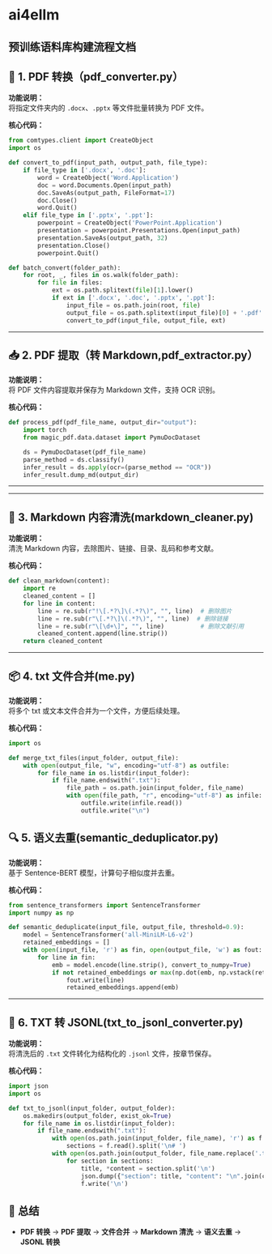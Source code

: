 # ai4ellm
## 预训练语料库构建流程文档


## 📄 1. PDF 转换（pdf_converter.py）

**功能说明：**  
将指定文件夹内的 `.docx`、`.pptx` 等文件批量转换为 PDF 文件。

**核心代码：**
```python
from comtypes.client import CreateObject
import os

def convert_to_pdf(input_path, output_path, file_type):
    if file_type in ['.docx', '.doc']:
        word = CreateObject('Word.Application')
        doc = word.Documents.Open(input_path)
        doc.SaveAs(output_path, FileFormat=17)
        doc.Close()
        word.Quit()
    elif file_type in ['.pptx', '.ppt']:
        powerpoint = CreateObject('PowerPoint.Application')
        presentation = powerpoint.Presentations.Open(input_path)
        presentation.SaveAs(output_path, 32)
        presentation.Close()
        powerpoint.Quit()

def batch_convert(folder_path):
    for root, _, files in os.walk(folder_path):
        for file in files:
            ext = os.path.splitext(file)[1].lower()
            if ext in ['.docx', '.doc', '.pptx', '.ppt']:
                input_file = os.path.join(root, file)
                output_file = os.path.splitext(input_file)[0] + '.pdf'
                convert_to_pdf(input_file, output_file, ext)
```

---

## 📥 2. PDF 提取（转 Markdown,pdf_extractor.py）

**功能说明：**  
将 PDF 文件内容提取并保存为 Markdown 文件，支持 OCR 识别。

**核心代码：**
```python
def process_pdf(pdf_file_name, output_dir="output"):
    import torch
    from magic_pdf.data.dataset import PymuDocDataset

    ds = PymuDocDataset(pdf_file_name)
    parse_method = ds.classify()
    infer_result = ds.apply(ocr=(parse_method == "OCR"))
    infer_result.dump_md(output_dir)
```

---
---

## 📝 3. Markdown 内容清洗(markdown_cleaner.py)

**功能说明：**  
清洗 Markdown 内容，去除图片、链接、目录、乱码和参考文献。

**核心代码：**
```python
def clean_markdown(content):
    import re
    cleaned_content = []
    for line in content:
        line = re.sub(r"!\[.*?\]\(.*?\)", "", line)  # 删除图片
        line = re.sub(r"\[.*?\]\(.*?\)", "", line)  # 删除链接
        line = re.sub(r"\[\d+\]", "", line)          # 删除文献引用
        cleaned_content.append(line.strip())
    return cleaned_content
```

---
## 📦 4. txt 文件合并(me.py)

**功能说明：**  
将多个 txt 或文本文件合并为一个文件，方便后续处理。

**核心代码：**
```python
import os

def merge_txt_files(input_folder, output_file):
    with open(output_file, "w", encoding="utf-8") as outfile:
        for file_name in os.listdir(input_folder):
            if file_name.endswith(".txt"):
                file_path = os.path.join(input_folder, file_name)
                with open(file_path, "r", encoding="utf-8") as infile:
                    outfile.write(infile.read())
                    outfile.write("\n")
```



## 🔍 5. 语义去重(semantic_deduplicator.py)

**功能说明：**  
基于 Sentence-BERT 模型，计算句子相似度并去重。

**核心代码：**
```python
from sentence_transformers import SentenceTransformer
import numpy as np

def semantic_deduplicate(input_file, output_file, threshold=0.9):
    model = SentenceTransformer('all-MiniLM-L6-v2')
    retained_embeddings = []
    with open(input_file, 'r') as fin, open(output_file, 'w') as fout:
        for line in fin:
            emb = model.encode(line.strip(), convert_to_numpy=True)
            if not retained_embeddings or max(np.dot(emb, np.vstack(retained_embeddings).T)) < threshold:
                fout.write(line)
                retained_embeddings.append(emb)
```

---

## 🔄 6. TXT 转 JSONL(txt_to_jsonl_converter.py)

**功能说明：**  
将清洗后的 `.txt` 文件转化为结构化的 `.jsonl` 文件，按章节保存。

**核心代码：**
```python
import json
import os

def txt_to_jsonl(input_folder, output_folder):
    os.makedirs(output_folder, exist_ok=True)
    for file_name in os.listdir(input_folder):
        if file_name.endswith(".txt"):
            with open(os.path.join(input_folder, file_name), 'r') as f:
                sections = f.read().split('\n# ')
            with open(os.path.join(output_folder, file_name.replace('.txt', '.jsonl')), 'w') as f:
                for section in sections:
                    title, *content = section.split('\n')
                    json.dump({"section": title, "content": "\n".join(content)}, f, ensure_ascii=False)
                    f.write('\n')
```


## 🎯 **总结**

- **PDF 转换** → **PDF 提取** → **文件合并** → **Markdown 清洗** → **语义去重** → **JSONL 转换**




